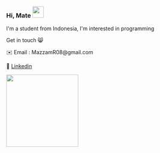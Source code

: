 
### Hi, Mate <img src="https://raw.githubusercontent.com/MartinHeinz/MartinHeinz/master/wave.gif" width="30px">

<p> I'm a student from Indonesia, I'm interested in programming </p>
<p> Get in touch 😸 </p>
<p> ✉️ Email : MazzamR08@gmail.com </p>
<p> 🔗 <a href="https://www.linkedin.com/in/azzamdeveloper/">Linkedin</a></p>

<!--
**azzamrabbanii/azzamrabbanii** is a ✨ _special_ ✨ repository because its `README.md` (this file) appears on your GitHub profile.

Here are some ideas to get you started:

- 🔭 I’m currently studying on IDN Boarding School
- 🌱 I’m currently learning programming language
- 👯 I’m looking to collaborate on ...
- 🤔 I’m looking for help with ...
- 💬 Ask me about ...
- 📫 How to reach me: ...
- 😄 Pronouns: he/him
- ⚡ Fun fact: i'm calm person 😺
-->

<!--
<h1 align="center">Hi Mate 👋, I'm Muhammad Azzam Rabbani</h1>
<h3 align="center">A im student passionate android developer from Indonesia</h3>
-->

</head>
<body>
    <p>
        <a href="https://github.com/azzamrabbanii">
            <img height="192em" src="https://github-readme-stats.vercel.app/api?username=azzamrabbanii&show_icons=true&theme=gotham"/>
            <!--<img width="520px" src="https://github-readme-streak-stats.herokuapp.com?        
            user=azzamrabbanii&theme=highcontrast&hide_border=true&date_format=M%20j%5B%2C%20Y%5D"/>-->
        </a>
    </p>
<!--     <p>
        <a href="https://github.com/azzamrabbanii">
            <img src="https://activity-graph.herokuapp.com/graph?username=azzamrabbanii&bg_color=000000&color=00ff91&line=00ff91&point=fcfcfc&area=true&hide_border=true">
        </a>
    </p>     -->
</body>

